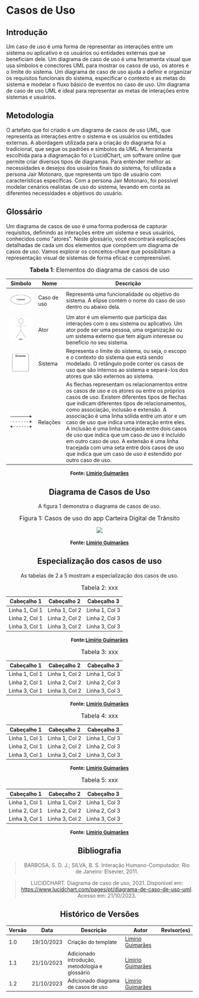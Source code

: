 # Casos de Uso

## Introdução

Um caso de uso é uma forma de representar as interações entre um sistema ou aplicativo e os usuários ou entidades externas que se beneficiam dele. Um diagrama de caso de uso é uma ferramenta visual que usa símbolos e conectores UML para mostrar os casos de uso, os atores e o limite do sistema. Um diagrama de caso de uso ajuda a definir e organizar os requisitos funcionais do sistema, especificar o contexto e as metas do sistema e modelar o fluxo básico de eventos no caso de uso. Um diagrama de caso de uso UML é ideal para representar as metas de interações entre sistemas e usuários.

## Metodologia

O artefato que foi criado é um diagrama de casos de uso UML, que representa as interações entre o sistema e os usuários ou entidades externas. A abordagem utilizada para a criação do diagrama foi a tradicional, que segue os padrões e símbolos da UML. A ferramenta escolhida para a diagramação foi o LucidChart, um software online que permite criar diversos tipos de diagramas. Para entender melhor as necessidades e desejos dos usuários finais do sistema, foi utilizada a persona Jair Motonaro, que representa um tipo de usuário com características específicas. Com a persona Jair Motonaro, foi possível modelar cenários realistas de uso do sistema, levando em conta as diferentes necessidades e objetivos do usuário.

## Glossário

Um diagrama de casos de uso é uma forma poderosa de capturar requisitos, definindo as interações entre um sistema e seus usuários, conhecidos como "atores". Neste glossário, você encontrará explicações detalhadas de cada um dos elementos que compõem um diagrama de casos de uso. Vamos explorar os conceitos-chave que possibilitam a representação visual de sistemas de forma eficaz e compreensível.

<center>

<font size="3"><p style="text-align: center"><b>Tabela 1</b>: Elementos do diagrama de casos de uso</p></font>

|    Símbolo    |     Nome     |    Descrição    |
| ------------- | ------------ | --------------- |
| ![Elipse](../assets/elipseCasosDeUso.png)| Caso de uso  | Representa uma funcionalidade ou objetivo do sistema. A elipse contém o nome do caso de uso dentro ou abaixo dela.|
| ![StickMan](../assets/stickmanCasosDeUso.png)     | Ator         | Um ator é um elemento que participa das interações com o seu sistema ou aplicativo. Um ator pode ser uma pessoa, uma organização ou um sistema externo que tem algum interesse ou benefício no seu sistema.  |
| ![Retângulo](../assets/retanguloCasosDeUso.png)    | Sistema      | Representa o limite do sistema, ou seja, o escopo e o contexto do sistema que está sendo modelado. O retângulo pode conter os casos de uso que são internos ao sistema e separá-los dos atores que são externos ao sistema. |
| ![Flechas](../assets/setas_casosDeUso.png)| Relações     | As flechas representam os relacionamentos entre os casos de uso e os atores ou entre os próprios casos de uso. Existem diferentes tipos de flechas que indicam diferentes tipos de relacionamentos, como associação, inclusão e extensão. A associação é uma linha sólida entre um ator e um caso de uso que indica uma interação entre eles. A inclusão é uma linha tracejada entre dois casos de uso que indica que um caso de uso é incluído em outro caso de uso. A extensão é uma linha tracejada com uma seta entre dois casos de uso que indica que um caso de uso é estendido por outro caso de uso. |

<font size="2"><p style="text-align: center"><b>Fonte: [Limirio Guimarães](https://github.com/LimirioGuimaraes)</b></p></font>

<center/>

## Diagrama de Casos de Uso

A figura 1 demonstra o diagrama de casos de uso.

<font size="3"><p style="text-align: center">Figura 1: Casos de uso do app Carteira Digital de Trânsito</p></font>

<img src="../../assets/diagramaDeCasosDeUso.png" class="usecaseElement">

<font size="2"><p style="text-align: center"><b>Fonte: [Limirio Guimarães](https://github.com/LimirioGuimaraes)</b></p></font>

## Especialização dos casos de uso

As tabelas de 2 a 5 mostram a especialização dos casos de uso.

<font size="3"><p style="text-align: center">Tabela 2: xxx</p></font>

| Cabeçalho 1 | Cabeçalho 2 | Cabeçalho 3 |
|-------------|-------------|-------------|
| Linha 1, Col 1 | Linha 1, Col 2 | Linha 1, Col 3 |
| Linha 2, Col 1 | Linha 2, Col 2 | Linha 2, Col 3 |
| Linha 3, Col 1 | Linha 3, Col 2 | Linha 3, Col 3 |


<font size="2"><p style="text-align: center"><b>Fonte:[Limirio Guimarães](https://github.com/LimirioGuimaraes) </b></p></font>

<font size="3"><p style="text-align: center">Tabela 3: xxx </p></font>

| Cabeçalho 1 | Cabeçalho 2 | Cabeçalho 3 |
|-------------|-------------|-------------|
| Linha 1, Col 1 | Linha 1, Col 2 | Linha 1, Col 3 |
| Linha 2, Col 1 | Linha 2, Col 2 | Linha 2, Col 3 |
| Linha 3, Col 1 | Linha 3, Col 2 | Linha 3, Col 3 |


<font size="2"><p style="text-align: center"><b>Fonte: [Limirio Guimarães](https://github.com/LimirioGuimaraes) </b></p></font>

<font size="3"><p style="text-align: center">Tabela 4: xxx</p></font>

| Cabeçalho 1 | Cabeçalho 2 | Cabeçalho 3 |
|-------------|-------------|-------------|
| Linha 1, Col 1 | Linha 1, Col 2 | Linha 1, Col 3 |
| Linha 2, Col 1 | Linha 2, Col 2 | Linha 2, Col 3 |
| Linha 3, Col 1 | Linha 3, Col 2 | Linha 3, Col 3 |

<font size="2"><p style="text-align: center"><b>Fonte: [Limirio Guimarães](https://github.com/LimirioGuimaraes)</b></p></font>

<font size="3"><p style="text-align: center">Tabela 5: xxx </p></font>

| Cabeçalho 1 | Cabeçalho 2 | Cabeçalho 3 |
|-------------|-------------|-------------|
| Linha 1, Col 1 | Linha 1, Col 2 | Linha 1, Col 3 |
| Linha 2, Col 1 | Linha 2, Col 2 | Linha 2, Col 3 |
| Linha 3, Col 1 | Linha 3, Col 2 | Linha 3, Col 3 |

<font size="2"><p style="text-align: center"><b>Fonte: [Limirio Guimarães](https://github.com/LimirioGuimaraes)</b></p></font>

## Bibliografia

> BARBOSA, S. D. J.; SILVA, B. S. Interação Humano-Computador. Rio de Janeiro: Elsevier, 2011.

> LUCIDCHART. Diagrama de caso de uso, 2021. Disponível em: <https://www.lucidchart.com/pages/pt/diagrama-de-caso-de-uso-uml>. Acesso em: 21/10/2023.

## Histórico de Versões

| Versão |    Data    |      Descrição      |       Autor     | Revisor(es)  |
| ------ | ---------- | ------------------- | --------------- | ------------ |
| 1.0    | 19/10/2023 | Criação do template | [Limirio Guimarães](https://github.com/LimirioGuimaraes) |  |
| 1.1    | 21/10/2023 | Adicionado introdução, metodologia e glossário | [Limirio Guimarães](https://github.com/LimirioGuimaraes) |  |
| 1.2    | 21/10/2023 | Adicionado diagrama de casos de uso | [Limirio Guimarães](https://github.com/LimirioGuimaraes) |  |